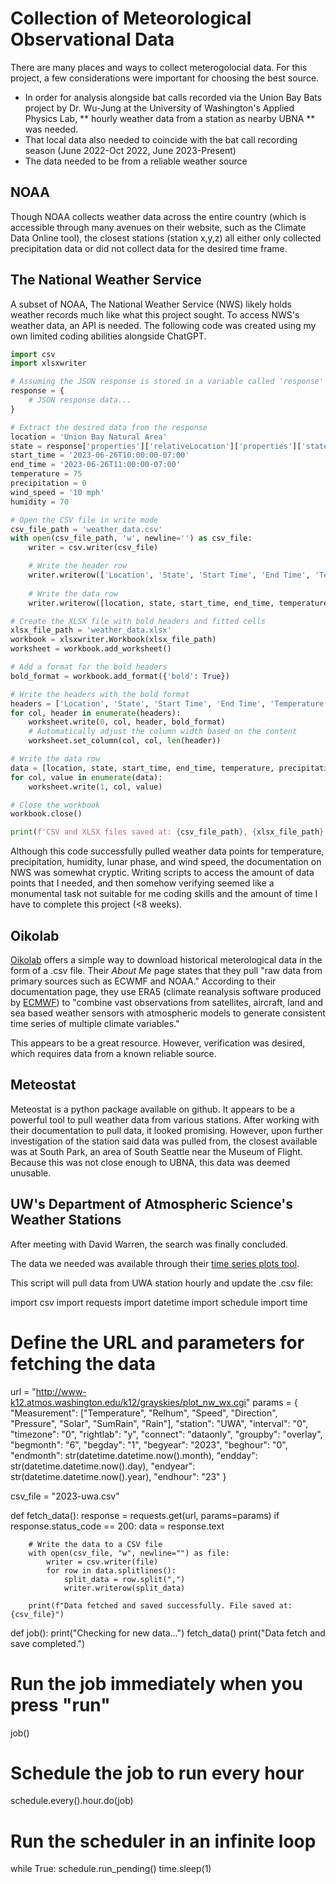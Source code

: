 # Collection of Meteorological Observational Data

There are many places and ways to collect meterogolocial data. For this project, a few considerations were 
important for choosing the best source. 
* In order for analysis alongside bat calls recorded via the Union Bay Bats project by Dr. Wu-Jung at the University of Washington's Applied Physics Lab, ** hourly weather data from a station as nearby UBNA ** was needed.
* That local data also needed to coincide with the bat call recording season (June 2022-Oct 2022, June 2023-Present)
* The data needed to be from a reliable weather source

## NOAA

Though NOAA collects weather data across the entire country (which is accessible through many avenues on their website, such as the Climate Data Online tool), 
the closest stations (station x,y,z) all either only collected precipitation data or did not collect data for the desired time frame. 

## The National Weather Service

A subset of NOAA, The National Weather Service (NWS) likely holds weather records much like what this project sought. 
To access NWS's weather data, an API is needed. The following code was created using my own limited coding abilities alongside ChatGPT. 
```python
import csv
import xlsxwriter

# Assuming the JSON response is stored in a variable called 'response'
response = {
    # JSON response data...
}

# Extract the desired data from the response
location = 'Union Bay Natural Area'
state = response['properties']['relativeLocation']['properties']['state']
start_time = '2023-06-26T10:00:00-07:00'
end_time = '2023-06-26T11:00:00-07:00'
temperature = 75
precipitation = 0
wind_speed = '10 mph'
humidity = 70

# Open the CSV file in write mode
csv_file_path = 'weather_data.csv'
with open(csv_file_path, 'w', newline='') as csv_file:
    writer = csv.writer(csv_file)

    # Write the header row
    writer.writerow(['Location', 'State', 'Start Time', 'End Time', 'Temperature', 'Precipitation', 'Wind Speed', 'Humidity'])
    
    # Write the data row
    writer.writerow([location, state, start_time, end_time, temperature, precipitation, wind_speed, humidity])

# Create the XLSX file with bold headers and fitted cells
xlsx_file_path = 'weather_data.xlsx'
workbook = xlsxwriter.Workbook(xlsx_file_path)
worksheet = workbook.add_worksheet()

# Add a format for the bold headers
bold_format = workbook.add_format({'bold': True})

# Write the headers with the bold format
headers = ['Location', 'State', 'Start Time', 'End Time', 'Temperature', 'Precipitation', 'Wind Speed', 'Humidity']
for col, header in enumerate(headers):
    worksheet.write(0, col, header, bold_format)
    # Automatically adjust the column width based on the content
    worksheet.set_column(col, col, len(header))

# Write the data row
data = [location, state, start_time, end_time, temperature, precipitation, wind_speed, humidity]
for col, value in enumerate(data):
    worksheet.write(1, col, value)

# Close the workbook
workbook.close()

print(f'CSV and XLSX files saved at: {csv_file_path}, {xlsx_file_path}')
```
Although this code successfully pulled weather data points for temperature, precipitation, humidity, lunar phase, and wind speed, the documentation on NWS was somewhat cryptic. 
Writing scripts to access the amount of data points that I needed, and then somehow verifying seemed like a monumental task not suitable for me coding skills and the amount of time I have to complete this project (<8 weeks). 

## Oikolab

[Oikolab](oikolab.com) offers a simple way to download historical meterological data in the form of a .csv file. Their *About Me* page states that
they pull "raw data from primary sources such as ECWMF and NOAA."
According to their documentation page, they use ERA5 (climate reanalysis software produced by [ECMWF](https://climate.copernicus.eu/climate-reanalysis))
to "combine vast observations from satellites, aircraft, land and sea based weather sensors with atmospheric models to generate consistent time series of multiple climate variables."

This appears to be a great resource. However, verification was desired, which requires data from a known reliable source. 

## Meteostat 

Meteostat is a python package available on github. It appears to be a powerful tool to pull weather data from various stations. 
After working with their documentation to pull data, it looked promising. However, upon further investigation of the station said data was pulled from, 
the closest available was at South Park, an area of South Seattle near the Museum of Flight. Because this was not close enough to UBNA, this data was deemed unusable. 

## UW's Department of Atmospheric Science's Weather Stations

After meeting with David Warren, the search was finally concluded. 

The data we needed was available through their [time series plots tool](http://www-k12.atmos.washington.edu/k12/grayskies/nw_weather.html).

This script will pull data from UWA station hourly and update the .csv file: 


import csv
import requests
import datetime
import schedule
import time

# Define the URL and parameters for fetching the data
url = "http://www-k12.atmos.washington.edu/k12/grayskies/plot_nw_wx.cgi"
params = {
    "Measurement": ["Temperature", "Relhum", "Speed", "Direction", "Pressure", "Solar", "SumRain", "Rain"],
    "station": "UWA",
    "interval": "0",
    "timezone": "0",
    "rightlab": "y",
    "connect": "dataonly",
    "groupby": "overlay",
    "begmonth": "6",
    "begday": "1",
    "begyear": "2023",
    "beghour": "0",
    "endmonth": str(datetime.datetime.now().month),
    "endday": str(datetime.datetime.now().day),
    "endyear": str(datetime.datetime.now().year),
    "endhour": "23"
}

csv_file = "2023-uwa.csv"

def fetch_data():
    response = requests.get(url, params=params)
    if response.status_code == 200:
        data = response.text

        # Write the data to a CSV file
        with open(csv_file, "w", newline="") as file:
            writer = csv.writer(file)
            for row in data.splitlines():
                split_data = row.split(",")
                writer.writerow(split_data)

        print(f"Data fetched and saved successfully. File saved at: {csv_file}")

def job():
    print("Checking for new data...")
    fetch_data()
    print("Data fetch and save completed.")

# Run the job immediately when you press "run"
job()

# Schedule the job to run every hour
schedule.every().hour.do(job)

# Run the scheduler in an infinite loop
while True:
    schedule.run_pending()
    time.sleep(1)


